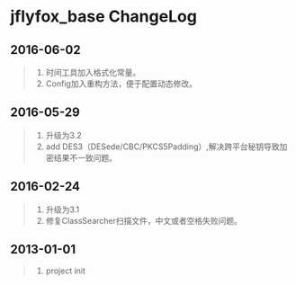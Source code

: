 # jflyfox_base ChangeLog

## 2016-06-02
> 1. 时间工具加入格式化常量。
> 2. Config加入重构方法，便于配置动态修改。

## 2016-05-29
> 1. 升级为3.2
> 2. add DES3（DESede/CBC/PKCS5Padding）,解决跨平台秘钥导致加密结果不一致问题。

## 2016-02-24 
> 1. 升级为3.1
> 2. 修复ClassSearcher扫描文件，中文或者空格失败问题。

## 2013-01-01
> 1. project init